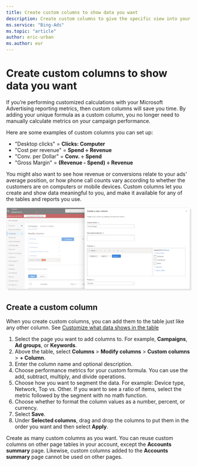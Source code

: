 ```yaml
---
title: Create custom columns to show data you want
description: Create custom columns to give the specific view into your data that you need in your tables or reports.
ms.service: "Bing-Ads"
ms.topic: "article"
author: eric-urban
ms.author: eur
---
```


# Create custom columns to show data you want

If you’re performing customized calculations with your Microsoft Advertising reporting metrics, then custom columns will save you time. By adding your unique formula as a custom column, you no longer need to manually calculate metrics on your campaign performance.

Here are some examples of custom columns you can set up:

- "Desktop clicks" = **Clicks: Computer**
- "Cost per revenue" = **Spend ÷ Revenue**
- "Conv. per Dollar" = **Conv. ÷ Spend**
- "Gross Margin" = **(Revenue - Spend) ÷ Revenue**

You might also want to see how revenue or conversions relate to your ads' average position, or how phone call counts vary according to whether the customers are on computers or mobile devices. Custom columns let you create and show data meaningful to you, and make it available for any of the tables and reports you use.

![Shows performance metrics for your custom column with optional add, subtract, multiply, and divide operations.](../images/BA_CONC_CustomColumns.png)

## Create a custom column

When you create custom columns, you can add them to the table just like any other column. See [Customize what data shows in the table](./hlp_BA_CONC_CustomizeData.md)

1. Select the page you want to add columns to. For example, **Campaigns**, **Ad groups**, or **Keywords**.
1. Above the table, select **Columns** > **Modify columns** > **Custom columns** > **+ Column**.
1. Enter the column name and optional description.
1. Choose performance metrics for your custom formula. You can use the add, subtract, multiply, and divide operations.
1. Choose how you want to segment the data. For example: Device type, Network, Top vs. Other. If you want to see a ratio of items, select the metric followed by the segment with no math function.
1. Choose whether to format the column values as a number, percent, or currency.
1. Select **Save**.
1. Under **Selected columns**, drag and drop the columns to put them in the order you want and then select **Apply**.

Create as many custom columns as you want. You can reuse custom columns on other page tables in your account, except the **Accounts summary** page. Likewise, custom columns added to the **Accounts summary** page cannot be used on other pages.


